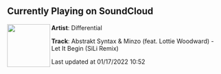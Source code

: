 ## Currently Playing on SoundCloud

[<img align="left" width="100" src="https://i1.sndcdn.com/artworks-b8BXzFOc99fAxQTa-rmOdsw-t500x500.jpg">](https://soundcloud.com/differentialrecordings/abstrakt-syntax-minzo-feat-lottie-woodward-let-it-begin-sili-remix-dffrnt028)

**Artist**: Differential 

**Track**: Abstrakt Syntax & Minzo (feat. Lottie Woodward) - Let It Begin (SiLi Remix)

Last updated at 01/17/2022 10:52
